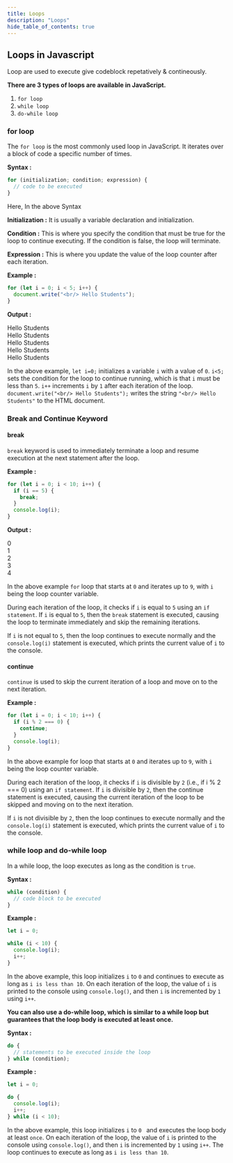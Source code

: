 ```yaml
---
title: Loops
description: "Loops"
hide_table_of_contents: true
---
```


## Loops in Javascript

Loop are used to execute give codeblock repetatively & contineously.

**There are 3 types of loops are available in JavaScript.**

1. `for loop`
2. `while loop`
3. `do-while loop`

### for loop

The `for loop` is the most commonly used loop in JavaScript. It iterates over a block of code a specific number of times.

**Syntax :**

```js
for (initialization; condition; expression) {
  // code to be executed
}
```

Here, In the above Syntax

**Initialization :** It is usually a variable declaration and initialization.

**Condition :** This is where you specify the condition that must be true for the loop to continue executing. If the condition is false, the loop will terminate.

**Expression :** This is where you update the value of the loop counter after each iteration.

**Example :**

```js
for (let i = 0; i < 5; i++) {
  document.write("<br/> Hello Students");
}
```

**Output :**

Hello Students <br/>
Hello Students <br/>
Hello Students <br/>
Hello Students <br/>
Hello Students

In the above example, `let i=0;` initializes a variable `i` with a value of `0`. `i<5;` sets the condition for the loop to continue running, which is that `i` must be less than `5`. `i++` increments `i` by `1` after each iteration of the loop. `document.write("<br/> Hello Students");` writes the string `"<br/> Hello Students"` to the HTML document.

### Break and Continue Keyword

#### break

`break` keyword is used to immediately terminate a loop and resume execution at the next statement after the loop.

**Example :**

```js
for (let i = 0; i < 10; i++) {
  if (i == 5) {
    break;
  }
  console.log(i);
}
```

**Output :**

0 <br/>
1 <br/>
2 <br/>
3 <br/>
4 <br/>

In the above example `for` loop that starts at `0` and iterates up to `9`, with `i` being the loop counter variable.

During each iteration of the loop, it checks if `i` is equal to `5` using an `if statement`. If `i` is equal to `5`, then the `break` statement is executed, causing the loop to terminate immediately and skip the remaining iterations.

If `i` is not equal to `5`, then the loop continues to execute normally and the `console.log(i)` statement is executed, which prints the current value of `i` to the console.

#### continue

`continue` is used to skip the current iteration of a loop and move on to the next iteration.

**Example :**

```js
for (let i = 0; i < 10; i++) {
  if (i % 2 === 0) {
    continue;
  }
  console.log(i);
}
```

In the above example for loop that starts at `0` and iterates up to `9`, with `i` being the loop counter variable.

During each iteration of the loop, it checks if `i` is divisible by `2` (i.e., if i % 2 === 0) using an `if statement`. If `i` is divisible by `2`, then the continue statement is executed, causing the current iteration of the loop to be skipped and moving on to the next iteration.

If `i` is not divisible by `2`, then the loop continues to execute normally and the `console.log(i)` statement is executed, which prints the current value of `i` to the console.

### while loop and do-while loop

In a while loop, the loop executes as long as the condition is `true`.

**Syntax :**

```js
while (condition) {
  // code block to be executed
}
```

**Example :**

```js
let i = 0;

while (i < 10) {
  console.log(i);
  i++;
}
```

In the above example, this loop initializes `i` to `0` and continues to execute as long as `i is less than 10`. On each iteration of the loop, the value of `i` is printed to the console using `console.log()`, and then `i` is incremented by `1` using `i++`.

**You can also use a do-while loop, which is similar to a while loop but guarantees that the loop body is executed at least once.**

**Syntax :**

```js
do {
  // statements to be executed inside the loop
} while (condition);
```

**Example :**

```js
let i = 0;

do {
  console.log(i);
  i++;
} while (i < 10);
```

In the above example, this loop initializes `i` to `0 ` and executes the loop body at least `once`. On each iteration of the loop, the value of `i` is printed to the console using `console.log()`, and then `i` is incremented by `1` using `i++`. The loop continues to execute as long as `i is less than 10`.
